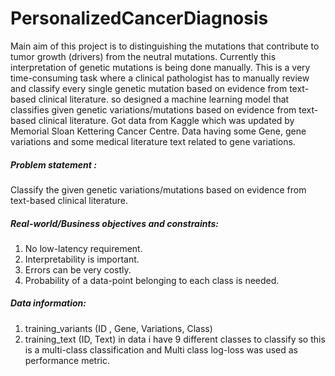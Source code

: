 # PersonalizedCancerDiagnosis
Main aim of this project is to distinguishing the mutations that contribute to tumor growth (drivers) from the neutral mutations. Currently this interpretation of genetic mutations is being done manually. This is a very time-consuming task where a clinical pathologist has to manually review and classify every single genetic mutation based on evidence from text-based clinical literature. so designed a machine learning model that classifies given genetic variations/mutations based on evidence from text-based clinical literature. Got data from Kaggle which was updated by Memorial Sloan Kettering Cancer Centre. Data having some Gene, gene variations and some medical literature text related to gene variations.
##### Problem statement :
Classify the given genetic variations/mutations based on evidence from text-based clinical literature. 
##### Real-world/Business objectives and constraints:
1. No low-latency requirement.
2. Interpretability is important.
3. Errors can be very costly.
4. Probability of a data-point belonging to each class is needed.
##### Data information:
1. training_variants (ID , Gene, Variations, Class)
2. training_text (ID, Text)
in data i have 9 different classes to classify so this is a multi-class classification and Multi class log-loss was used as performance metric.
